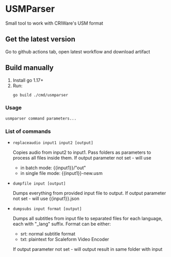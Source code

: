# USMParser

Small tool to work with CRIWare's USM format

## Get the latest version

Go to github actions tab, open latest workflow and download artifact

## Build manually

1. Install go 1.17+
1. Run:
   ```shell
   go build ./cmd/usmparser
   ```
   
### Usage

```shell
usmparser command parameters...
```

### List of commands

- 
    ```shell
    replaceaudio input1 input2 [output]
    ```
    Copies audio from input2 to input1.
    Pass folders as parameters to process all files inside them.
    If output parameter not set - will use
    - in batch mode: {{input1}}/"out"
    - in single file mode: {{input1}}-new.usm
    
- 
    ```shell
    dumpfile input [output]
    ```
    Dumps everything from provided input file to output.
    If output parameter not set - will use {{input1}}.json
    
- 
    ```shell
    dumpsubs input format [output]
    ```
    Dumps all subtitles from input file to separated files for each language, each with "_lang" suffix.
    Format can be either:
    - srt: normal subtitle format
    - txt: plaintext for Scaleform Video Encoder
    
    If output parameter not set - will output result in same folder with input
